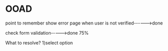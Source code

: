 # OOAD

point to remember show error page when user is not verified------>done

check form validation----->done 75%

What to resolve?
1)select option

